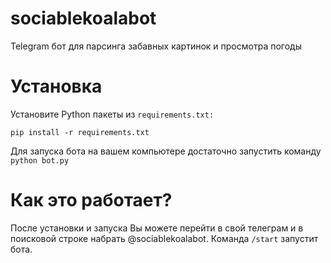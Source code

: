 # sociablekoalabot
Telegram бот для парсинга забавных картинок и просмотра погоды

# Установка
Установите Python пакеты из `requirements.txt:`
```
pip install -r requirements.txt
```
Для запуска бота на вашем компьютере достаточно запустить команду `python bot.py`

# Как это работает?
После установки и запуска Вы можете перейти в свой телеграм и в поисковой строке набрать @sociablekoalabot.
Команда `/start` запустит бота.
